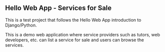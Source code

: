 ## Hello Web App  - Services for Sale
This is a test project that follows the Hello Web App introduction to Django/Python.

This is a demo web application where service providers such as tutors, web developers, etc. can list a service for sale and users can browse the services.